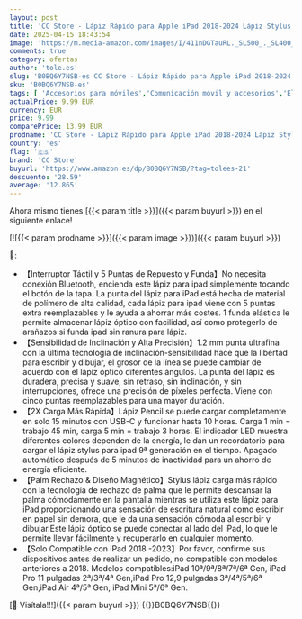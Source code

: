 ```yaml
---
layout: post
title: 'CC Store - Lápiz Rápido para Apple iPad 2018-2024 Lápiz Stylus Recarga Rápida con Rechazo de Palma Sin Demora/Detección de Inclinación Compatibile con iPad 10/9/8/7/6  iPad Pro 12.9/11/Air 5/4/3/Mini 6/5  Black '
date: 2025-04-15 18:43:54
image: 'https://m.media-amazon.com/images/I/411nDGTauRL._SL500_._SL400_.jpg'
comments: true
category: ofertas
author: 'tole.es'
slug: 'B0BQ6Y7NSB-es CC Store - Lápiz Rápido para Apple iPad 2018-2024 Lápiz...'
sku: 'B0BQ6Y7NSB-es'
tags: [ 'Accesorios para móviles','Comunicación móvil y accesorios','Electrónica','Punteros para móviles','apple','cc store','ipad','🇪🇸', ]
actualPrice: 9.99 EUR
currency: EUR
price: 9.99
comparePrice: 13.99 EUR
prodname: 'CC Store - Lápiz Rápido para Apple iPad 2018-2024 Lápiz Stylus Recarga Rápida con Rechazo de Palma Sin Demora/Detección de Inclinación Compatibile con iPad 10/9/8/7/6  iPad Pro 12.9/11/Air 5/4/3/Mini 6/5  Black '
country: 'es'
flag: '🇪🇸'
brand: 'CC Store'
buyurl: 'https://www.amazon.es/dp/B0BQ6Y7NSB/?tag=tolees-21'
descuento: '28.59'
average: '12.865'
---
```


Ahora mismo tienes [{{< param title >}}]({{< param buyurl >}}) en el siguiente enlace!

[![{{< param prodname >}}]({{< param image >}})]({{< param buyurl >}})

🔎:

- 【Interruptor Táctil y 5 Puntas de Repuesto y Funda】No necesita conexión Bluetooth, encienda este lápiz para ipad simplemente tocando el botón de la tapa. La punta del lápiz para iPad está hecha de material de polímero de alta calidad, cada lápiz para ipad viene con 5 puntas extra reemplazables y le ayuda a ahorrar más costes. 1 funda elástica le permite almacenar lápiz óptico con facilidad, así como protegerlo de arañazos si funda ipad sin ranura para lápiz.
- 【Sensibilidad de Inclinación y Alta Precisión】1.2 mm punta ultrafina con la última tecnología de inclinación-sensibilidad hace que la libertad para escribir y dibujar, el grosor de la línea se puede cambiar de acuerdo con el lápiz óptico diferentes ángulos. La punta del lápiz es duradera, precisa y suave, sin retraso, sin inclinación, y sin interrupciones, ofrece una precisión de píxeles perfecta. Viene con cinco puntas reemplazables para una mayor duración.
- 【2X Carga Más Rápida】Lápiz Pencil se puede cargar completamente en solo 15 minutos con USB-C y funcionar hasta 10 horas. Carga 1 min = trabajo 45 min, carga 5 min = trabajo 3 horas. El indicador LED muestra diferentes colores dependen de la energía, le dan un recordatorio para cargar el lápiz stylus para ipad 9ª generación en el tiempo. Apagado automático después de 5 minutos de inactividad para un ahorro de energía eficiente.
- 【Palm Rechazo & Diseño Magnético】Stylus lápiz carga más rápido con la tecnología de rechazo de palma que le permite descansar la palma cómodamente en la pantalla mientras se utiliza este lápiz para iPad,proporcionando una sensación de escritura natural como escribir en papel sin demora, que le da una sensación cómoda al escribir y dibujar.Este lápiz óptico se puede conectar al lado del iPad, lo que le permite llevar fácilmente y recuperarlo en cualquier momento.
- 【Solo Compatible con iPad 2018 -2023】Por favor, confirme sus dispositivos antes de realizar un pedido, no compatible con modelos anteriores a 2018. Modelos compatibles:iPad 10ª/9ª/8ª/7ª/6ª Gen, iPad Pro 11 pulgadas 2ª/3ª/4ª Gen,iPad Pro 12,9 pulgadas 3ª/4ª/5ª/6ª Gen,iPad Air 4ª/5ª Gen, iPad Mini 5ª/6ª Gen.

[🛒 Visítala!!!]({{< param buyurl >}})
{{<world>}}B0BQ6Y7NSB{{</world>}}
